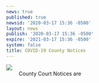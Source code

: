 ```yaml
---
news: true
published: true
newsid: '2020-03-17 15:36 -0500'
layout: news
publish: '2020-03-17 15:36 -0500'
expire: '2021-03-17 15:36 -0500'
system: false
title: COVID-19 County Notices
---
```

<img src="http://www.oscn.net/notices/covid-19.jpg" style="margin: 0 1em 1em 0" />
County Court Notices are